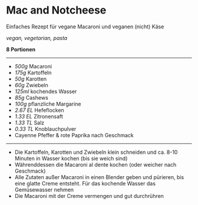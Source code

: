 # Mac and Notcheese

Einfaches Rezept für vegane Macaroni und veganen (nicht) Käse

*vegan, vegetarian, pasta*

**8 Portionen**

---

- *500g* Macaroni
- *175g* Kartoffeln
- *50g* Karotten
- *60g* Zwiebeln
- *125ml* kochendes Wasser
- *85g* Cashews
- *100g* pflanzliche Margarine
- *2.67 EL* Hefeflocken
- *1.33 EL* Zitronensaft
- *1.33 TL* Salz
- *0.33 TL* Knoblauchpulver
- Cayenne Pfeffer & rote Paprika nach Geschmack

---

- Die Kartoffeln, Karotten und Zwiebeln klein schneiden und ca. 8-10 Minuten in Wasser kochen (bis sie weich sind)
- Währenddessen die Macaroni al dente kochen (oder weicher nach Geschmack)
- Alle Zutaten außer Macaroni in einen Blender geben und pürieren, bis eine glatte Creme entsteht. Für das kochende Wasser das Gemüsewasser nehmen
- Die Macaroni mit der Creme vermengen und gut durchrühren